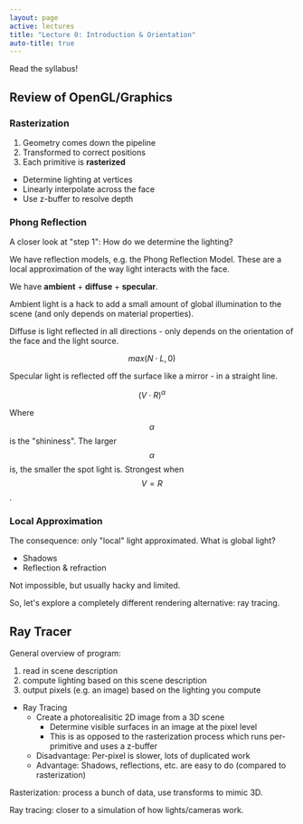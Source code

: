 ```yaml
---
layout: page
active: lectures
title: "Lecture 0: Introduction & Orientation"
auto-title: true
---
```


Read the syllabus!

## Review of OpenGL/Graphics

### Rasterization

1. Geometry comes down the pipeline
2. Transformed to correct positions
3. Each primitive is **rasterized**
  - Determine lighting at vertices
  - Linearly interpolate across the face
  - Use z-buffer to resolve depth

### Phong Reflection

A closer look at "step 1": How do we determine the lighting?

We have reflection models, e.g. the Phong Reflection Model.
These are a local approximation of the way light interacts with the face.

We have **ambient** + **diffuse** + **specular**.

Ambient light is a hack to add a small amount of global illumination to the scene
(and only depends on material properties).

Diffuse is light reflected in all directions - only depends on the orientation of the face and the light source.

$$ max(N \cdot L, 0) $$

Specular light is reflected off the surface like a mirror - in a straight line.

$$ (V \cdot R)^\alpha $$

Where $$\alpha$$ is the "shininess".
The larger $$\alpha$$ is, the smaller the spot light is.
Strongest when $$ V = R $$.


### Local Approximation

The consequence: only "local" light approximated.
What is global light?

- Shadows
- Reflection & refraction

Not impossible, but usually hacky and limited.

So, let's explore a completely different rendering alternative: ray tracing.



## Ray Tracer

General overview of program:

1. read in scene description
2. compute lighting based on this scene description
3. output pixels (e.g. an image) based on the lighting you compute

- Ray Tracing
  - Create a photorealisitic 2D image from a 3D scene
    - Determine visible surfaces in an image at the pixel level
    - This is as opposed to the rasterization process which runs per-primitive and uses a z-buffer
  - Disadvantage: Per-pixel is slower, lots of duplicated work
  - Advantage: Shadows, reflections, etc. are easy to do (compared to rasterization)

Rasterization: process a bunch of data, use transforms to mimic 3D.

Ray tracing: closer to a simulation of how lights/cameras work.

